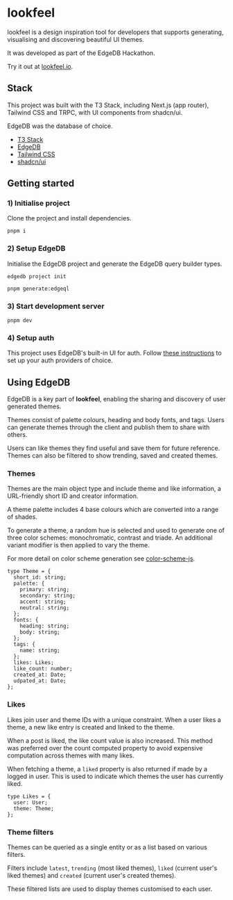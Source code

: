 # lookfeel

lookfeel is a design inspiration tool for developers that supports generating, visualising and discovering beautiful UI themes.

It was developed as part of the EdgeDB Hackathon.

Try it out at [lookfeel.io](https://lookfeel.io/).

## Stack

This project was built with the T3 Stack, including Next.js (app router), Tailwind CSS and TRPC, with UI components from shadcn/ui.

EdgeDB was the database of choice.

- [T3 Stack](https://create.t3.gg/)
- [EdgeDB](https://www.edgedb.com/)
- [Tailwind CSS](https://tailwindcss.com/)
- [shadcn/ui](https://ui.shadcn.com/)

## Getting started

### 1) Initialise project

Clone the project and install dependencies.

```
pnpm i
```

### 2) Setup EdgeDB

Initialise the EdgeDB project and generate the EdgeDB query builder types.

```
edgedb project init

pnpm generate:edgeql
```

### 3) Start development server

```
pnpm dev
```

### 4) Setup auth

This project uses EdgeDB's built-in UI for auth. Follow [these instructions](https://docs.edgedb.com/guides/auth/built_in_ui) to set up your auth providers of choice.

## Using EdgeDB

EdgeDB is a key part of **lookfeel**, enabling the sharing and discovery of user generated themes.

Themes consist of palette colours, heading and body fonts, and tags. Users can generate themes through the client and publish them to share with others.

Users can like themes they find useful and save them for future reference. Themes can also be filtered to show trending, saved and created themes.

### Themes

Themes are the main object type and include theme and like information, a URL-friendly short ID and creator information.

A theme palette includes 4 base colours which are converted into a range of shades.

To generate a theme, a random hue is selected and used to generate one of three color schemes: monochromatic, contrast and triade. An additional variant modifier is then applied to vary the theme.

For more detail on color scheme generation see [color-scheme-js](https://github.com/c0bra/color-scheme-js).

```tsx
type Theme = {
  short_id: string;
  palette: {
    primary: string;
    secondary: string;
    accent: string;
    neutral: string;
  };
  fonts: {
    heading: string;
    body: string;
  };
  tags: {
    name: string;
  };
  likes: Likes;
  like_count: number;
  created_at: Date;
  udpated_at: Date;
};
```

### Likes

Likes join user and theme IDs with a unique constraint. When a user likes a theme, a new like entry is created and linked to the theme.

When a post is liked, the like count value is also increased. This method was preferred over the count computed property to avoid expensive computation across themes with many likes.

When fetching a theme, a `liked` property is also returned if made by a logged in user. This is used to indicate which themes the user has currently liked.

```tsx
type Likes = {
  user: User;
  theme: Theme;
};
```

### Theme filters

Themes can be queried as a single entity or as a list based on various filters.

Filters include `latest`, `trending` (most liked themes), `liked` (current user's liked themes) and `created` (current user's created themes).

These filtered lists are used to display themes customised to each user.
